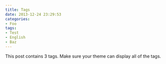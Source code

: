 ```yaml
---
title: Tags
date: 2013-12-24 23:29:53
categories:
- Foo
tags:
- Test
- English
- Baz
---
```


This post contains 3 tags. Make sure your theme can display all of the tags.

